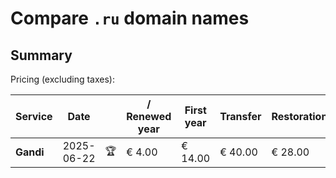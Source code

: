 # Compare `.ru` domain names

## Summary

Pricing (excluding taxes):

| Service | Date |  | / Renewed year | First year | Transfer | Restoration |
|--|--|--|--|--|--|--|
| **Gandi** | 2025-06-22 | 🏆 | € 4.00 | € 14.00 | € 40.00 | € 28.00 |
